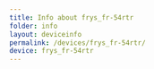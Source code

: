 ```yaml
---
title: Info about frys_fr-54rtr
folder: info
layout: deviceinfo
permalink: /devices/frys_fr-54rtr/
device: frys_fr-54rtr
---
```

